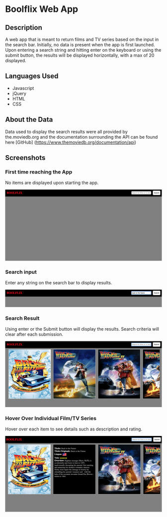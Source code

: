 # Boolflix Web App

## Description

A web app that is meant to return films and TV series based on the input in the search bar. Initially, no data is present when the app is first launched. Upon entering a search string and hitting enter on the keyboard or using the submit button, the results will be displayed horizontally, with a max of 20 displayed.

## Languages Used

* Javascript
* jQuery
* HTML
* CSS

## About the Data

Data used to display the search results were all provided by the.moviedb.org and the documentation surrounding the API can be found here [GitHub] (https://www.themoviedb.org/documentation/api)


## Screenshots

### First time reaching the App

No items are displayed upon starting the app.

![GitHub Logo](/img/beforeSearch.png)

### Search input

Enter any string on the search bar to display results.

![GitHub Logo](/img/sampleSearch.png)

### Search Result

Using enter or the Submit button will display the results. Search criteria will clear after each submission.

![GitHub Logo](/img/afterSearch.png)

### Hover Over Individual Film/TV Series

Hover over each item to see details such as description and rating.

![GitHub Logo](/img/hoverOverCard.png)
